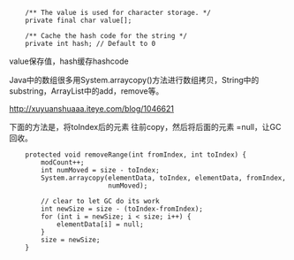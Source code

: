 ```
    /** The value is used for character storage. */
    private final char value[];

    /** Cache the hash code for the string */
    private int hash; // Default to 0
```

value保存值，hash缓存hashcode

Java中的数组很多用System.arraycopy\(\)方法进行数组拷贝，String中的substring，ArrayList中的add，remove等。

http://xuyuanshuaaa.iteye.com/blog/1046621

下面的方法是，将toIndex后的元素 往前copy，然后将后面的元素 =null，让GC回收。

```
    protected void removeRange(int fromIndex, int toIndex) {
        modCount++;
        int numMoved = size - toIndex;
        System.arraycopy(elementData, toIndex, elementData, fromIndex,
                         numMoved);

        // clear to let GC do its work
        int newSize = size - (toIndex-fromIndex);
        for (int i = newSize; i < size; i++) {
            elementData[i] = null;
        }
        size = newSize;
    }
```



